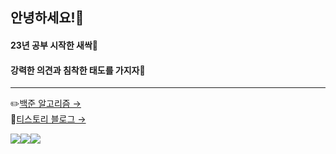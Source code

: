 ## 안녕하세요!👋
#### 23년 공부 시작한 새싹🌱
#### 강력한 의견과 침착한 태도를 가지자💪
--------

✏️[백준 알고리즘 &rarr;](https://www.acmicpc.net/user/wahoo9040)    
📘[티스토리 블로그 &rarr;](https://lurgi.tistory.com/)

<img src="https://img.shields.io/badge/Typescript-3178C6?style=for-the-badge&logo=typescript&logoColor=FFFFFF"/><img src="https://img.shields.io/badge/React-61DAFB?style=for-the-badge&logo=React&logoColor=FFFFFF"/><img src="https://img.shields.io/badge/Next.js-000000?style=for-the-badge&logo=Next.js&logoColor=FFFFFF"/>
<!--
**lurgi/lurgi** is a ✨ _special_ ✨ repository because its `README.md` (this file) appears on your GitHub profile.

Here are some ideas to get you started:

- 🔭 I’m currently working on ...
- 🌱 I’m currently learning ...
- 👯 I’m looking to collaborate on ...
- 🤔 I’m looking for help with ...
- 💬 Ask me about ...
- 📫 How to reach me: ...
- 😄 Pronouns: ...
- ⚡ Fun fact: ...
-->
